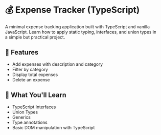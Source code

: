 # 💰 Expense Tracker (TypeScript)

A minimal expense tracking application built with TypeScript and vanilla JavaScript. Learn how to apply static typing, interfaces, and union types in a simple but practical project.

## 🚀 Features
- Add expenses with description and category
- Filter by category
- Display total expenses
- Delete an expense

## 🧠 What You'll Learn
- TypeScript Interfaces
- Union Types
- Generics
- Type annotations
- Basic DOM manipulation with TypeScript
